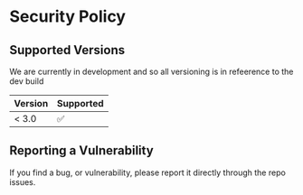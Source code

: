 # Security Policy

## Supported Versions

We are currently in development and so all versioning is in refeerence to the dev build

| Version | Supported          |
| ------- | ------------------ |
| < 3.0   | :white_check_mark: |

## Reporting a Vulnerability

If you find a bug, or vulnerability, please report it directly through the repo issues.
